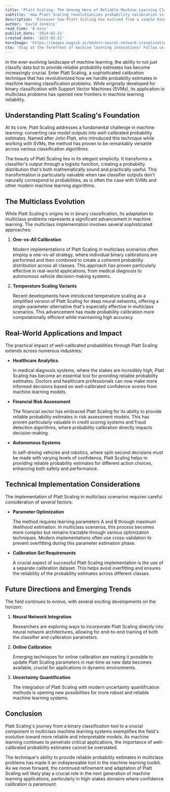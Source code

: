 ```yaml
---
title: 'Platt Scaling: The Unsung Hero of Reliable Machine Learning Classification'
subtitle: 'How Platt Scaling revolutionizes probability calibration in machine learning'
description: 'Discover how Platt Scaling has evolved from a simple binary classification tool to revolutionize probability calibration in machine learning, enabling more reliable and accurate multiclass predictions across healthcare, finance, and autonomous systems.'
author: 'David Jenkins'
read_time: '8 mins'
publish_date: '2024-02-21'
created_date: '2025-02-21'
heroImage: 'https://images.magick.ai/modern-neural-network-visualization.jpg'
cta: 'Stay at the forefront of machine learning innovations! Follow us on LinkedIn for more insights into groundbreaking techniques like Platt Scaling and their real-world applications.'
---
```


In the ever-evolving landscape of machine learning, the ability to not just classify data but to provide reliable probability estimates has become increasingly crucial. Enter Platt Scaling, a sophisticated calibration technique that has revolutionized how we handle probability estimates in machine learning classification problems. While originally developed for binary classification with Support Vector Machines (SVMs), its application in multiclass problems has opened new frontiers in machine learning reliability.

## Understanding Platt Scaling's Foundation

At its core, Platt Scaling addresses a fundamental challenge in machine learning: converting raw model outputs into well-calibrated probability estimates. Named after John Platt, who introduced this technique while working with SVMs, the method has proven to be remarkably versatile across various classification algorithms.

The beauty of Platt Scaling lies in its elegant simplicity. It transforms a classifier's output through a logistic function, creating a probability distribution that's both mathematically sound and practically useful. This transformation is particularly valuable when raw classifier outputs don't naturally correspond to probabilities, as is often the case with SVMs and other modern machine learning algorithms.

## The Multiclass Evolution

While Platt Scaling's origins lie in binary classification, its adaptation to multiclass problems represents a significant advancement in machine learning. The multiclass implementation involves several sophisticated approaches:

1. **One-vs-All Calibration**

   Modern implementations of Platt Scaling in multiclass scenarios often employ a one-vs-all strategy, where individual binary calibrations are performed and then combined to create a coherent probability distribution across all classes. This approach has proven particularly effective in real-world applications, from medical diagnosis to autonomous vehicle decision-making systems.

2. **Temperature Scaling Variants**

   Recent developments have introduced temperature scaling as a simplified version of Platt Scaling for deep neural networks, offering a single-parameter alternative that's especially effective in multiclass scenarios. This advancement has made probability calibration more computationally efficient while maintaining high accuracy.

## Real-World Applications and Impact

The practical impact of well-calibrated probabilities through Platt Scaling extends across numerous industries:

- **Healthcare Analytics**

  In medical diagnosis systems, where the stakes are incredibly high, Platt Scaling has become an essential tool for providing reliable probability estimates. Doctors and healthcare professionals can now make more informed decisions based on well-calibrated confidence scores from machine learning models.

- **Financial Risk Assessment**

  The financial sector has embraced Platt Scaling for its ability to provide reliable probability estimates in risk assessment models. This has proven particularly valuable in credit scoring systems and fraud detection algorithms, where probability calibration directly impacts decision-making.

- **Autonomous Systems**

  In self-driving vehicles and robotics, where split-second decisions must be made with varying levels of confidence, Platt Scaling helps in providing reliable probability estimates for different action choices, enhancing both safety and performance.

## Technical Implementation Considerations

The implementation of Platt Scaling in multiclass scenarios requires careful consideration of several factors:

- **Parameter Optimization**

  The method requires learning parameters A and B through maximum likelihood estimation. In multiclass scenarios, this process becomes more complex but remains tractable through various optimization techniques. Modern implementations often use cross-validation to prevent overfitting during this parameter estimation phase.

- **Calibration Set Requirements**

  A crucial aspect of successful Platt Scaling implementation is the use of a separate calibration dataset. This helps avoid overfitting and ensures the reliability of the probability estimates across different classes.

## Future Directions and Emerging Trends

The field continues to evolve, with several exciting developments on the horizon:

1. **Neural Network Integration**

   Researchers are exploring ways to incorporate Platt Scaling directly into neural network architectures, allowing for end-to-end training of both the classifier and calibration parameters.

2. **Online Calibration**

   Emerging techniques for online calibration are making it possible to update Platt Scaling parameters in real-time as new data becomes available, crucial for applications in dynamic environments.

3. **Uncertainty Quantification**

   The integration of Platt Scaling with modern uncertainty quantification methods is opening new possibilities for more robust and reliable machine learning systems.

## Conclusion

Platt Scaling's journey from a binary classification tool to a crucial component in multiclass machine learning systems exemplifies the field's evolution toward more reliable and interpretable models. As machine learning continues to penetrate critical applications, the importance of well-calibrated probability estimates cannot be overstated.

The technique's ability to provide reliable probability estimates in multiclass problems has made it an indispensable tool in the machine learning toolkit. As we move forward, the continued refinement and adaptation of Platt Scaling will likely play a crucial role in the next generation of machine learning applications, particularly in high-stakes domains where confidence calibration is paramount.